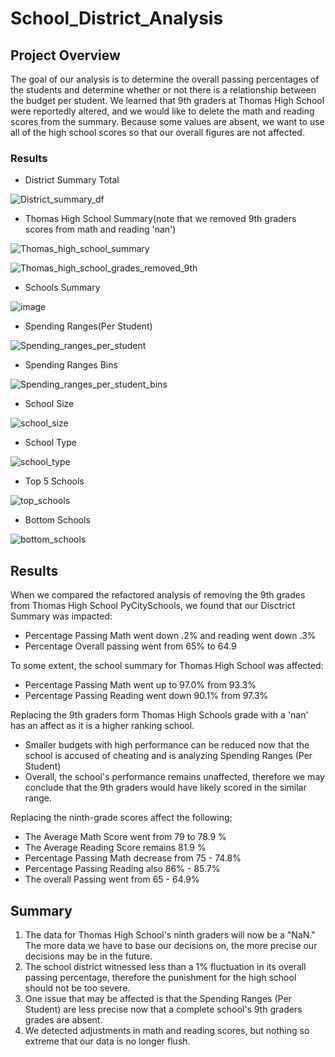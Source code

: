 # School_District_Analysis
## Project Overview
The goal of our analysis is to determine the overall passing percentages of the students and determine whether or not there is a relationship between the budget per student. We learned that 9th graders at Thomas High School were reportedly altered, and we would like to delete the math and reading scores from the summary. Because some values are absent, we want to use all of the high school scores so that our overall figures are not affected.

### Results
- District Summary Total

![District_summary_df](https://user-images.githubusercontent.com/105666905/177876360-b17ed922-2618-4f8f-802f-ea78de29f16f.png)

- Thomas High School Summary(note that we removed 9th graders scores from math and reading 'nan')

![Thomas_high_school_summary](https://user-images.githubusercontent.com/105666905/177876553-4682c91c-052a-4133-acd3-19cc7a23f5de.png)

![Thomas_high_school_grades_removed_9th](https://user-images.githubusercontent.com/105666905/177878338-4be6b2bd-13ce-4603-b74e-60e3fef82595.png)


- Schools Summary

![image](https://user-images.githubusercontent.com/105666905/177878583-6735b929-426c-41bb-936a-2d7f96035695.png)

- Spending Ranges(Per Student)

![Spending_ranges_per_student](https://user-images.githubusercontent.com/105666905/177879399-d52357d2-3ff7-40d0-bb22-479e1b703452.png)


- Spending Ranges Bins

![Spending_ranges_per_student_bins](https://user-images.githubusercontent.com/105666905/177879543-45a6c6b1-80bf-44c3-a2ea-fbb231009bee.png)

- School Size

![school_size](https://user-images.githubusercontent.com/105666905/177879957-9c009dd5-deb2-4c29-b169-f3f98e2f3ecd.png)

- School Type

![school_type](https://user-images.githubusercontent.com/105666905/177880107-5ea535a4-b7fd-467a-8f26-84186bdbf0ef.png)

- Top 5 Schools

![top_schools](https://user-images.githubusercontent.com/105666905/177880609-dcf737e6-c9f4-4f50-9632-219139387355.png)

- Bottom Schools

![bottom_schools](https://user-images.githubusercontent.com/105666905/177880724-e71311c4-4816-437a-9dff-84b7d900d589.png)

## Results

When we compared the refactored analysis of removing the 9th grades from Thomas High School PyCitySchools, we found that our Disctrict Summary was impacted:
- Percentage Passing Math  went down .2% and reading went down .3%
- Percentage Overall passing went from 65% to 64.9

To some extent, the school summary for Thomas High School was affected:
- Percentage Passing Math went up to 97.0% from 93.3%
- Percentage Passing Reading went down 90.1% from 97.3%

Replacing the 9th graders form Thomas High Schools grade with a 'nan'  has an affect as it is a higher ranking school.
- Smaller budgets with high performance can be reduced now that the school is accused of cheating and is analyzing Spending Ranges (Per Student)
- Overall, the school's performance remains unaffected, therefore we may conclude that the 9th graders would have likely scored in the similar range.

Replacing the ninth-grade scores affect the following;

- The Average Math Score went from 79 to 78.9 %
- The Average Reading Score remains 81.9 %
- Percentage Passing Math decrease from 75 - 74.8%
- Percentage Passing Reading also 86% - 85.7%
- The overall Passing went from 65 - 64.9%

## Summary
1. The data for Thomas High School's ninth graders will now be a "NaN." The more data we have to base our decisions on, the more precise our decisions may be in the future.
2. The school district witnessed less than a 1% fluctuation in its overall passing percentage, therefore the punishment for the high school should not be too severe.
3. One issue that may be affected is that the Spending Ranges (Per Student) are less precise now that a complete school's 9th graders grades are absent.
4. We detected adjustments in math and reading scores, but nothing so extreme that our data is no longer flush.
